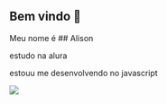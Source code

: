 ## Bem vindo  🖤 

 Meu nome é ## Alison 
 
 estudo na alura

  estouu me desenvolvendo no javascript

![](https://media1.tenor.com/m/LY1SSPItsl8AAAAC/pedro-pedro-flamengo.gif)
